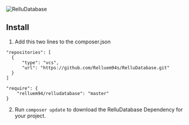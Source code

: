 ![RelluDatabase](https://img.relluem94.de/logos/web/relludatabase.png)

## Install
1. Add this two lines to the composer.json
```
"repositories": [
  {
      "type": "vcs",
      "url": "https://github.com/Relluem94s/RelluDatabase.git"
  }
]
```

```
"require": {
    "relluem94/relludatabase": "master"
}
```
2. Run ```composer update``` to download the RelluDatabase Dependency for your project. 